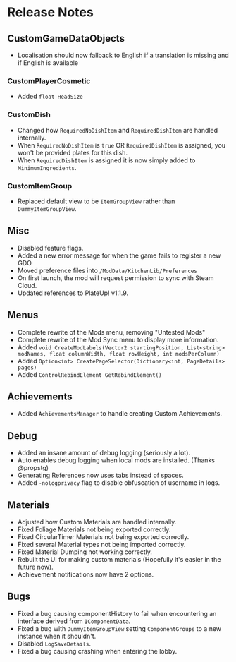 # Release Notes

## CustomGameDataObjects
- Localisation should now fallback to English if a translation is missing and if English is available

### CustomPlayerCosmetic
- Added `float HeadSize`

### CustomDish
- Changed how `RequiredNoDishItem` and `RequiredDishItem` are handled internally.
- When `RequiredNoDishItem` is `true` OR `RequiredDishItem` is assigned, you won't be provided plates for this dish.
- When `RequiredDishItem` is assigned it is now simply added to `MinimumIngredients`.

### CustomItemGroup
- Replaced default view to be `ItemGroupView` rather than `DummyItemGroupView`.

## Misc
- Disabled feature flags.
- Added a new error message for when the game fails to register a new GDO
- Moved preference files into `/ModData/KitchenLib/Preferences`
- On first launch, the mod will request permission to sync with Steam Cloud.
- Updated references to PlateUp! v1.1.9.

## Menus
- Complete rewrite of the Mods menu, removing "Untested Mods"
- Complete rewrite of the Mod Sync menu to display more information.
- Added `void CreateModLabels(Vector2 startingPosition, List<string> modNames, float columnWidth, float rowHeight, int modsPerColumn)`
- Added `Option<int> CreatePageSelector(Dictionary<int, PageDetails> pages)`
- Added `ControlRebindElement GetRebindElement()`

## Achievements
- Added `AchievementsManager` to handle creating Custom Achievements.

## Debug
- Added an insane amount of debug logging (seriously a lot).
- Auto enables debug logging when local mods are installed. (Thanks @propstg)
- Generating References now uses tabs instead of spaces.
- Added `-nologprivacy` flag to disable obfuscation of username in logs.

## Materials
- Adjusted how Custom Materials are handled internally.
- Fixed Foliage Materials not being exported correctly.
- Fixed CircularTimer Materials not being exported correctly.
- Fixed several Material types not being imported correctly.
- Fixed Material Dumping not working correctly.
- Rebuilt the UI for making custom materials (Hopefully it's easier in the future now).
- Achievement notifications now have 2 options.

## Bugs
- Fixed a bug causing componentHistory to fail when encountering an interface derived from `IComponentData`.
- Fixed a bug with `DummyItemGroupView` setting `ComponentGroups` to a new instance when it shouldn't.
- Disabled `LogSaveDetails`.
- Fixed a bug causing crashing when entering the lobby.
